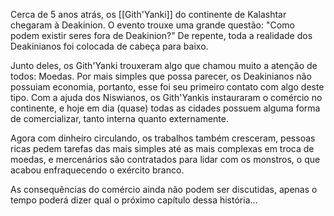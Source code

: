 Cerca de 5 anos atrás, os [[Gith'Yanki]] do continente de Kalashtar chegaram à Deakinion. O evento trouxe uma grande questão: "Como podem existir seres fora de Deakinion?" De repente, toda a realidade dos Deakinianos foi colocada de cabeça para baixo.

Junto deles, os Gith'Yanki trouxeram algo que chamou muito a atenção de todos: Moedas. Por mais simples que possa parecer, os Deakinianos não possuiam economia, portanto, esse foi seu primeiro contato com algo deste tipo. Com a ajuda dos Niswianos, os Gith'Yankis instauraram o comércio no continente, e hoje em dia (quase) todas as cidades possuem alguma forma de comercializar, tanto interna quanto externamente.

Agora com dinheiro circulando, os trabalhos também cresceram, pessoas ricas pedem tarefas das mais simples até as mais complexas em troca de moedas, e mercenários são contratados para lidar com os monstros, o que acabou enfraquecendo o exército branco.

As consequências do comércio ainda não podem ser discutidas, apenas o tempo poderá dizer qual o próximo capítulo dessa história...
